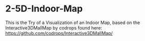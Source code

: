 # 2-5D-Indoor-Map
This is the Try of a Visualization of an Indoor Map, based on the Interactive3DMallMap by codrops found here: https://github.com/codrops/Interactive3DMallMap/
